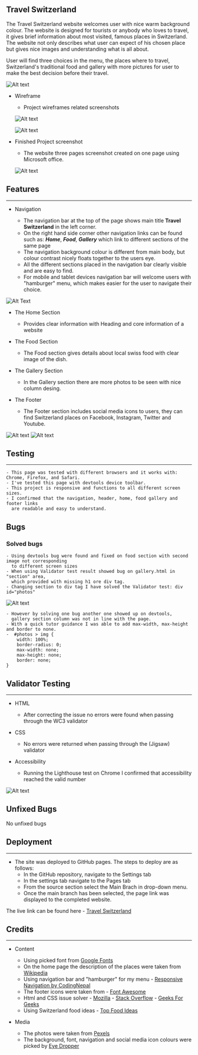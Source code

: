 ## Travel Switzerland

The Travel Switzerland website welcomes user with nice warm background colour. The website is designed for tourists or anybody who loves to travel, it gives brief information about most visited, famous places in Switzerland.
The website not only describes what user can expect of his chosen place but gives nice images and understanding what is all about.

User will find three choices in the menu, the places where to travel, Switzerland's traditional food and gallery with more pictures for user to make the best decision before their travel.

![Alt text](assets/images/Screenshot%20(15).png)

- Wireframe

    - Project wireframes related screenshots

    ![Alt text](<assets/images/WIREFRAME 1&2.png>)

    ![Alt text](<assets/images/WIREFRAME 3.png>)

- Finished Project screenshot

    - The website three pages screenshot created on one page using Microsoft office.

    ![Alt text](<assets/images/Travel Swit. 3 pages in 1.png>)
    
## Features 
----

- Navigation

    - The navigation bar at the top of the page shows main title **Travel Switzerland** in the left corner.
    - On the right hand side corner other navigation links can be found such as: ***Home***, ***Food***, ***Gallery*** which link to different sections of the same page
    - The navigation background colour is different from main body, but colour contrast nicely floats together to the users eye. 
    - All the different sections placed in the navigation bar clearly visible and are easy to find.
    - For mobile and tablet devices navigation bar will welcome users with "hamburger" menu, which makes easier for the user to navigate their choice.


![Alt Text](assets/images/Screenshot%20(22).png)


- The Home Section

    - Provides clear information with Heading and core information of a website 

- The Food Section 

    - The Food section gives details about local swiss food with clear image of the dish. 

- The Gallery Section

    - In the Gallery section there are more photos to be seen with nice column desing.

- The Footer

    - The Footer section includes social media icons to users, they can find Switzerland places on Facebook, Instagram, Twitter and Youtube.
    
![Alt text](assets/images/home%20page%20s.shot.png)
![Alt text](assets/images/Screenshot%20(30).png)



## Testing 
----
    
    - This page was tested with different browsers and it works with: Chrome, Firefox, and Safari.
    - I've tested this page with devtools device toolbar. 
    - This project is responsive and functions to all different screen sizes.
    - I confirmed that the navigation, header, home, food gallery and footer links 
      are readable and easy to understand.
    
  ## Bugs

  ### Solved bugs

    - Using devtools bug were found and fixed on food section with second image not corresponding 
      to different screen sizes
    - When using Validator test result showed bug on gallery.html in "section" area, 
      which provided with missing h1 ore div tag.
    - Changing section to div tag I have solved the Validator test: div id="photos"

   ![Alt text](assets/images/Screenshot%20(40).png)

    - However by solving one bug another one showed up on devtools, 
      gallery section column was not in line with the page.
    - With a quick tutor guidance I was able to add max-width, max-height and border to none.
    -  #photos > img {
        width: 100%;
        border-radius: 0;
        max-width: none;
        max-height: none;
        border: none;
    }



## Validator Testing
----

- HTML
    
    - After correcting the issue no errors were found when passing through the WC3 validator

- CSS 
    
    - No errors were returned when passing through the (Jigsaw) validator

- Accessibility
    
    - Running the Lighthouse test on Chrome I confirmed that accessibility reached the valid number
    
![Alt text](assets/images/Screenshot%20(34).png)

## Unfixed Bugs

No unfixed bugs

## Deployment 
----
- The site was deployed to GitHub pages. The steps to deploy are as follows:
    - In the GitHub repository, navigate to the Settings tab
    - In the settings tab navigate to the Pages tab
    - From the source section select the Main Brach in drop-down menu.
    - Once the main branch has been selected, the page link was displayed to the completed website.

The live link can be found here - [Travel Switzerland](https://darrio-dk.github.io/travel-switzerland/)

## Credits
----
- Content

    - Using picked font from [Google Fonts](https://fonts.google.com/)
    - On the home page the description of the places were taken from [Wikipedia](https://www.wikipedia.org/)
    - Using navigation bar and "hamburger" for my menu - [Responsive Navigation by CodingNepal](https://www.youtube.com/watch?v=oLgtucwjVII)
    - The footer icons were taken from - [Font Awesome](https://fontawesome.com/)
    - Html and CSS issue solver - [Mozilla](https://developer.mozilla.org/en-US/) - [Stack Overflow](https://stackoverflow.com/) - [Geeks For Geeks](https://www.geeksforgeeks.org/)
    - Using Switzerland food ideas - [Top Food Ideas](https://www.bbcgoodfood.com/howto/guide/top-10-foods-try-switzerland)

- Media

    - The photos were taken from [Pexels](https://www.pexels.com/)
    - The background, font, navigation and social media icon colours were picked by [Eye Dropper](https://eyedropper.org/)



